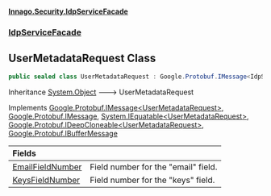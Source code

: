 #### [Innago\.Security\.IdpServiceFacade](../../index.md 'index')
### [IdpServiceFacade](../index.md 'IdpServiceFacade')

## UserMetadataRequest Class

```csharp
public sealed class UserMetadataRequest : Google.Protobuf.IMessage<IdpServiceFacade.UserMetadataRequest>, Google.Protobuf.IMessage, System.IEquatable<IdpServiceFacade.UserMetadataRequest>, Google.Protobuf.IDeepCloneable<IdpServiceFacade.UserMetadataRequest>, Google.Protobuf.IBufferMessage
```

Inheritance [System\.Object](https://learn.microsoft.com/en-us/dotnet/api/system.object 'System\.Object') &#129106; UserMetadataRequest

Implements [Google\.Protobuf\.IMessage&lt;](https://learn.microsoft.com/en-us/dotnet/api/google.protobuf.imessage-1 'Google\.Protobuf\.IMessage\`1')[UserMetadataRequest](index.md 'IdpServiceFacade\.UserMetadataRequest')[&gt;](https://learn.microsoft.com/en-us/dotnet/api/google.protobuf.imessage-1 'Google\.Protobuf\.IMessage\`1'), [Google\.Protobuf\.IMessage](https://learn.microsoft.com/en-us/dotnet/api/google.protobuf.imessage 'Google\.Protobuf\.IMessage'), [System\.IEquatable&lt;](https://learn.microsoft.com/en-us/dotnet/api/system.iequatable-1 'System\.IEquatable\`1')[UserMetadataRequest](index.md 'IdpServiceFacade\.UserMetadataRequest')[&gt;](https://learn.microsoft.com/en-us/dotnet/api/system.iequatable-1 'System\.IEquatable\`1'), [Google\.Protobuf\.IDeepCloneable&lt;](https://learn.microsoft.com/en-us/dotnet/api/google.protobuf.ideepcloneable-1 'Google\.Protobuf\.IDeepCloneable\`1')[UserMetadataRequest](index.md 'IdpServiceFacade\.UserMetadataRequest')[&gt;](https://learn.microsoft.com/en-us/dotnet/api/google.protobuf.ideepcloneable-1 'Google\.Protobuf\.IDeepCloneable\`1'), [Google\.Protobuf\.IBufferMessage](https://learn.microsoft.com/en-us/dotnet/api/google.protobuf.ibuffermessage 'Google\.Protobuf\.IBufferMessage')

| Fields | |
| :--- | :--- |
| [EmailFieldNumber](EmailFieldNumber.md 'IdpServiceFacade\.UserMetadataRequest\.EmailFieldNumber') | Field number for the "email" field\. |
| [KeysFieldNumber](KeysFieldNumber.md 'IdpServiceFacade\.UserMetadataRequest\.KeysFieldNumber') | Field number for the "keys" field\. |
